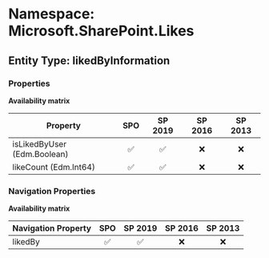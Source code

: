 # Namespace: Microsoft.SharePoint.Likes

## Entity Type: likedByInformation

### Properties

**Availability matrix**

Property | SPO | SP 2019 | SP 2016 | SP 2013
----------|:---:|:-------:|:-------:|:-------:
isLikedByUser (Edm.Boolean) | ✅ | ✅ | ❌ | ❌
likeCount (Edm.Int64) | ✅ | ✅ | ❌ | ❌

### Navigation Properties

**Availability matrix**

Navigation Property | SPO | SP 2019 | SP 2016 | SP 2013
----------|:---:|:-------:|:-------:|:-------:
likedBy | ✅ | ✅ | ❌ | ❌